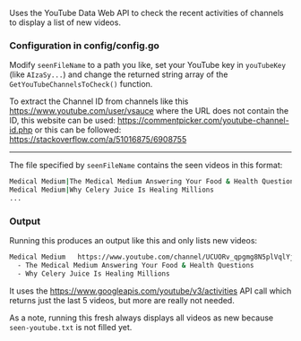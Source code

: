 Uses the YouTube Data Web API to check the recent activities of channels to display a list 
of new videos.

### Configuration in config/config.go

Modify `seenFileName` to a path you like, set your YouTube key in `youTubeKey` (like `AIzaSy...`)
and change the returned string array of the `GetYouTubeChannelsToCheck()` function.

To extract the Channel ID from channels like this https://www.youtube.com/user/vsauce where the 
URL does not contain the ID,
this website can be used: https://commentpicker.com/youtube-channel-id.php or this can be followed:
https://stackoverflow.com/a/51016875/6908755

---

The file specified by `seenFileName` contains the seen videos in this format:

```bash
Medical Medium|The Medical Medium Answering Your Food & Health Questions
Medical Medium|Why Celery Juice Is Healing Millions
...
```

### Output

Running this produces an output like this and only lists new videos:

```bash
Medical Medium   https://www.youtube.com/channel/UCUORv_qpgmg8N5plVqlYjXg
  - The Medical Medium Answering Your Food & Health Questions
  - Why Celery Juice Is Healing Millions
```

It uses the https://www.googleapis.com/youtube/v3/activities API call which returns just the last 5 videos, but 
more are really not needed.

As a note, running this fresh always displays all videos as new because `seen-youtube.txt` is not filled yet.
